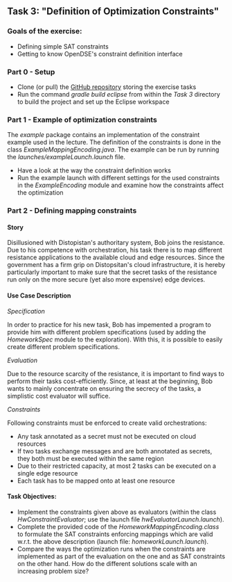 


## Task 3: "Definition of Optimization Constraints"

### Goals of the exercise:

* Defining simple SAT constraints
* Getting to know OpenDSE's constraint definition interface

### Part 0 - Setup

* Clone (or pull) the [GitHub repository](https://github.com/uibk-dps-teaching/SchedulingApproachesDistributedSystems) storing the exercise tasks
* Run the command _gradle build eclipse_ from within the _Task 3_ directory to build the project and set up the Eclipse workspace

### Part 1 - Example of optimization constraints

The _example_ package contains an implementation of the constraint example used in the lecture. The definition of the constraints is done in the class _ExampleMappingEncoding.java_. The example can be run by running the _launches/exampleLaunch.launch_ file.

* Have a look at the way the constraint definition works
* Run the example launch with different settings for the used constraints in the _ExampleEncoding_ module and examine how the constraints affect the optimization
 
### Part 2 - Defining mapping constraints

#### Story

Disillusioned with Distopistan's authoritary system, Bob joins the resistance. Due to his competence with orchestration, his task there is to map different resistance applications to the available cloud and edge resources. Since the government has a firm grip on Distopsitan's cloud infrastructure, it is hereby particularly important to make sure that the secret tasks of the resistance run only on the more secure (yet also more expensive) edge devices. 

#### Use Case Description

*Specification*

In order to practice for his new task, Bob has impemented a program to provide him with different problem specifications (used by adding the _HomeworkSpec_ module to the exploration). With this, it is possible to easily create different problem specifications.

*Evaluation*

Due to the resource scarcity of the resistance, it is important to find ways to perform their tasks cost-efficiently. Since, at least at the beginning, Bob wants to mainly concentrate on ensuring the secrecy of the tasks, a simplistic cost evaluator will suffice.

*Constraints*

Following constraints must be enforced to create valid orchestrations:

* Any task annotated as a secret must not be executed on cloud resources
* If two tasks exchange messages and are both annotated as secrets, they both must be executed within the same region
* Due to their restricted capacity, at most 2 tasks can be executed on a single edge resource
* Each task has to be mapped onto at least one resource

#### Task Objectives:

- Implement the constraints given above as evaluators (within the class _HwConstraintEvaluator_; use the launch file _hwEvaluatorLaunch.launch_).
- Complete the provided code of the _HomeworkMappingEncoding.class_ to formulate the SAT constraints enforcing mappings which are valid w.r.t. the above description (launch file: _homeworkLaunch.launch_).
- Compare the ways the optimization runs when the constraints are implemented as part of the evaluation on the one and as SAT constraints on the other hand. How do the different solutions scale with an increasing problem size?




